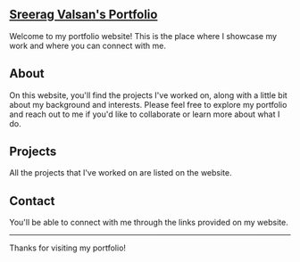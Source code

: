 ## [Sreerag Valsan's Portfolio](https://sreeragvalsan.netlify.app/)

Welcome to my portfolio website! This is the place where I showcase my work and where you can connect with me.

## About

On this website, you'll find the projects I've worked on, along with a little bit about my background and interests. Please feel free to explore my portfolio and reach out to me if you'd like to collaborate or learn more about what I do.

## Projects

All the projects that I've worked on are listed on the website.

## Contact

You'll be able to connect with me through the links provided on my website.

---

Thanks for visiting my portfolio!
